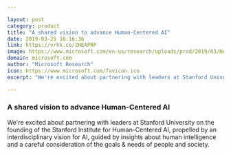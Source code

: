 ```yaml
---

layout: post
category: product
title: "A shared vision to advance Human-Centered AI"
date: 2019-03-25 16:16:36
link: https://vrhk.co/2HEAPRP
image: https://www.microsoft.com/en-us/research/uploads/prod/2019/03/HAI_Blog_AI_Social_03_2019_1200x627.png
domain: microsoft.com
author: "Microsoft Research"
icon: https://www.microsoft.com/favicon.ico
excerpt: "We're excited about partnering with leaders at Stanford University on the founding of the Stanford Institute for Human-Centered AI, propelled by an interdisciplinary vision for AI, guided by insights about human intelligence and a careful consideration of the goals &amp; needs of people and society."

---
```


### A shared vision to advance Human-Centered AI

We're excited about partnering with leaders at Stanford University on the founding of the Stanford Institute for Human-Centered AI, propelled by an interdisciplinary vision for AI, guided by insights about human intelligence and a careful consideration of the goals &amp; needs of people and society.